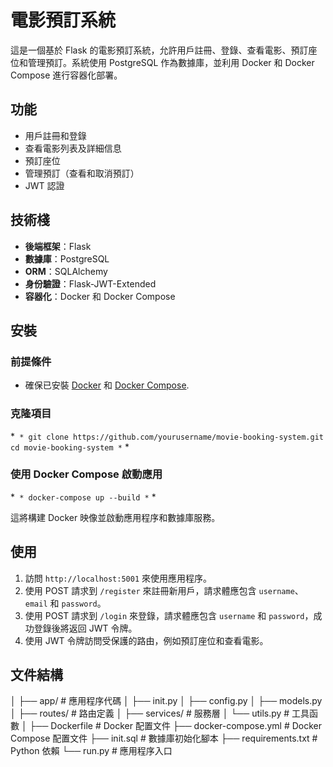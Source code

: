 # 電影預訂系統

這是一個基於 Flask 的電影預訂系統，允許用戶註冊、登錄、查看電影、預訂座位和管理預訂。系統使用 PostgreSQL 作為數據庫，並利用 Docker 和 Docker Compose 進行容器化部署。

## 功能

- 用戶註冊和登錄
- 查看電影列表及詳細信息
- 預訂座位
- 管理預訂（查看和取消預訂）
- JWT 認證

## 技術棧

- **後端框架**：Flask
- **數據庫**：PostgreSQL
- **ORM**：SQLAlchemy
- **身份驗證**：Flask-JWT-Extended
- **容器化**：Docker 和 Docker Compose

## 安裝

### 前提條件

- 確保已安裝 [Docker](https://www.docker.com/get-started) 和 [Docker Compose](https://docs.docker.com/compose/).

### 克隆項目
 *``` *
git clone https://github.com/yourusername/movie-booking-system.git
cd movie-booking-system
 *``` *

### 使用 Docker Compose 啟動應用
 *``` *
docker-compose up --build
 *``` *

這將構建 Docker 映像並啟動應用程序和數據庫服務。

## 使用

1. 訪問 `http://localhost:5001` 來使用應用程序。
2. 使用 POST 請求到 `/register` 來註冊新用戶，請求體應包含 `username`、`email` 和 `password`。
3. 使用 POST 請求到 `/login` 來登錄，請求體應包含 `username` 和 `password`，成功登錄後將返回 JWT 令牌。
4. 使用 JWT 令牌訪問受保護的路由，例如預訂座位和查看電影。

## 文件結構
│
├── app/ # 應用程序代碼
│ ├── init.py
│ ├── config.py
│ ├── models.py
│ ├── routes/ # 路由定義
│ ├── services/ # 服務層
│ └── utils.py # 工具函數
│
├── Dockerfile # Docker 配置文件
├── docker-compose.yml # Docker Compose 配置文件
├── init.sql # 數據庫初始化腳本
├── requirements.txt # Python 依賴
└── run.py # 應用程序入口

